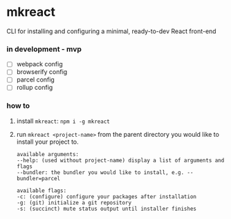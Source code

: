 # mkreact
CLI for installing and configuring a minimal, ready-to-dev React front-end

### in development - mvp
- [ ] webpack config
- [ ] browserify config
- [ ] parcel config
- [ ] rollup config

### how to
1. install `mkreact`: `npm i -g mkreact`
2. run `mkreact <project-name>` from the parent directory you would like to install your project to.

    ```
    available arguments:
    --help: (used without project-name) display a list of arguments and flags
    --bundler: the bundler you would like to install, e.g. --bundler=parcel
    ```
    ```
    available flags:
    -c: (configure) configure your packages after installation
    -g: (git) initialize a git repository
    -s: (succinct) mute status output until installer finishes
    ```
